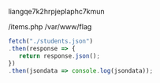 liangqe7k2hrpjeplaphc7kmun

/items.php
/var/www/flag

```javascript
fetch("./students.json")
.then(response => {
   return response.json();
})
.then(jsondata => console.log(jsondata));
```